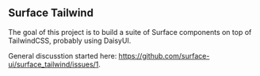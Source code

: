 ## Surface Tailwind

The goal of this project is to build a suite of Surface components on top of TailwindCSS, probably using DaisyUI.

General discusstion started here: https://github.com/surface-ui/surface_tailwind/issues/1.
